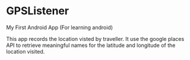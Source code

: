 GPSListener
===========

My First Android App (For learning android)

This app records the location visted by traveller. It use the google places API to retrieve meaningful names for the latitude and longitude of the location visited.
